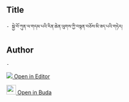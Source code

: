 ## Title
	- སྐྱེ་བོ་ཀུན་ལ་གདམ་པའི་རིན་ཆེན་ལུགས་ཀྱི་བསྟན་བཅོས་མི་ཟད་པའི་གཏེར།

## Author
	- 



[<img src="https://img.icons8.com/color/25/000000/edit-property.png"> Open in Editor](http://editor.openpecha.org/P000690)

[<img width="25" src="https://library.bdrc.io/icons/BUDA-small.svg"> Open in Buda](https://library.bdrc.io/show/bdr:IE0OPP000690)

